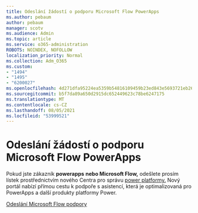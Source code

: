 ```yaml
---
title: Odeslání žádostí o podporu Microsoft Flow PowerApps
ms.author: pebaum
author: pebaum
manager: scotv
ms.audience: Admin
ms.topic: article
ms.service: o365-administration
ROBOTS: NOINDEX, NOFOLLOW
localization_priority: Normal
ms.collection: Adm_O365
ms.custom:
- "1494"
- "1495"
- "6200027"
ms.openlocfilehash: 4d271dfa95224ea5359b54816109459b23ed843e5693721eb264e416cbe29eb0
ms.sourcegitcommit: b5f7da89a650d2915dc652449623c78be6247175
ms.translationtype: MT
ms.contentlocale: cs-CZ
ms.lasthandoff: 08/05/2021
ms.locfileid: "53999521"
---
```

# <a name="submit-powerapps-or-microsoft-flow-support-requests"></a>Odeslání žádostí o podporu Microsoft Flow PowerApps

Pokud jste zákazník **powerapps** **nebo Microsoft Flow,** odešlete prosím lístek prostřednictvím nového Centra pro správu [power platformy.](https://admin.powerplatform.microsoft.com/support?newTicket&product=15819) Nový portál nabízí přímou cestu k podpoře s asistencí, která je optimalizovaná pro PowerApps a další produkty platformy Power.

[Odeslání Microsoft Flow podpory](https://admin.powerplatform.microsoft.com/support?newTicket&product=Flow)